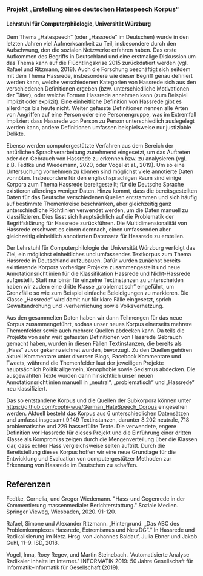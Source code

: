 ### Projekt „Erstellung eines deutschen Hatespeech Korpus“
#### Lehrstuhl für Computerphilologie, Universität Würzburg

Dem Thema „Hatespeech“ (oder „Hassrede“ im Deutschen) wurde in den letzten Jahren viel Aufmerksamkeit zu Teil, insbesondere durch den Aufschwung, den die sozialen Netzwerke erfahren haben. Das erste Aufkommen des Begriffs in Deutschland und eine erstmalige Diskussion um das Thema kann auf die Flüchtlingskrise 2015 zurückdatiert werden (vgl. Rafael und Ritzmann, 2018). Auch die Forschung beschäftigt sich seitdem mit dem Thema Hassrede, insbesondere wie dieser Begriff genau definiert werden kann, welche verschiedenen Kategorien von Hassrede sich aus den verschiedenen Definitionen ergeben (bzw. unterschiedliche Motivationen der Täter), oder welche Formen Hassrede annehmen kann (zum Beispiel implizit oder explizit). Eine einheitliche Definition von Hassrede gibt es allerdings bis heute nicht. Weiter gefasste Definitionen nennen alle Arten von Angriffen auf eine Person oder eine Personengruppe, was im Extremfall impliziert dass Hassrede von Person zu Person unterschiedlich auslegelegt werden kann, andere Definitionen umfassen beispielsweise nur justiziable Delikte.

Ebenso werden computergestützte Verfahren aus dem Bereich der natürlichen Sprachverarbeitung  zunehmend eingesetzt, um das Auftreten oder den Gebrauch von Hassrede zu erkennen bzw. zu analysieren (vgl. z.B. Fedtke und Wiedemann, 2020, oder Vogel et al., 2019). Um so eine Untersuchung vornehmen zu können sind möglichst viele annotierte Daten vonnöten. Insbesondere für den englischsprachigen Raum sind einige Korpora zum Thema Hassrede bereitgestellt; für die Deutsche Sprache existieren allerdings weniger Daten. Hinzu kommt, dass die bereitsgestellten Daten für das Deutsche verschiedenen Quellen entstammen und sich häufig auf bestimmte Themenkreise beschränken, aber gleichzeitig ganz unterschiedliche Richtlinien verwendet werden, um die Daten manuell zu klassifizieren. Dies lässt sich hauptsächlich auf die Problematik der Begriffsklärung für Hassrede zurückführen. Die Multidimensionalität von Hassrede erschwert es einem demnach, einen umfassenden aber gleichzeitig einheitlich annotierten Datensatz für Hassrede zu erstellen.

Der Lehrstuhl für Computerphilologie der Universität Würzburg verfolgt das Ziel, ein möglichst einheitliches und umfassendes Textkorpus zum Thema Hassrede in Deutschland aufzubauen. Dafür wurden zunächst bereits existierende Korpora vorheriger Projekte zusammengestellt und neue Annotationsrichtlinien für die Klassifikation Hassrede und Nicht-Hassrede aufgestellt. Statt nur binär für einzelne Textinstanzen zu unterscheiden haben wir zudem eine dritte Klasse „problematisch“ eingeführt, um Grenzfälle so wie zum Beispiel einfache Beleidigungen zu markieren. Die Klasse „Hassrede“ wird damit nur für klare Fälle eingesetzt, sprich Gewaltandrohung und -verherrlichung sowie Volksverhetzung.

Aus den gesammelten Daten haben wir dann Teilmengen für das neue Korpus zusammengeführt, sodass unser neues Korpus einerseits mehrere Themenfelder sowie auch mehrere Quellen abdecken kann. Da teils die Projekte von sehr weit gefassten Definitionen von Hassrede Gebrauch gemacht haben, wurden in diesen Fällen Textinstanzen, die bereits als „Hass“ zuvor gekennzeichnet wurden, bevorzugt. Zu den Quellen gehören aktuell Kommentare unter diversen Blogs, Facebook Kommentare und Tweets, während die Themenfelder laut der jeweiligen Projekte hauptsächlich Politik allgemein, Xenophobie sowie Sexismus abdecken. Die ausgewählten Texte wurden dann hinsichtlich unser neuen Annotationsrichtlinien manuell in „neutral“, „problematisch“ und „Hassrede“ neu klassifiziert. 

Das so entstandene Korpus und die Quellen der Subkorpora können unter https://github.com/cophi-wue/German_HateSpeech_Corpus eingesehen werden. Aktuell besteht das Korpus aus 6 unterschiedlichen Datensätzen und umfasst insgesamt  9.149 Textinstanzen, darunter 8.202 neutrale, 718 problematische und 229 hasserfüllte Texte. Die verwendete, engere Definition vor Hassrede für dieses Projekt und die Einführung einer dritten Klasse als Kompromiss zeigen durch die Mengenverteilung über die Klassen klar, dass echter Hass vergleichsweise selten auftritt. Durch die Bereitstellung dieses Korpus hoffen wir eine neue Grundlage für die Entwicklung und Evaluation von computergestützer Methoden zur Erkennung von Hassrede im Deutschen zu schaffen.

## Referenzen

Fedtke, Cornelia, und Gregor Wiedemann. "Hass-und Gegenrede in der Kommentierung massenmedialer Berichterstattung." Soziale Medien. Springer Vieweg, Wiesbaden, 2020. 91-120.

Rafael, Simone und Alexander Ritzmann. „Hintergrund: „Das ABC des Problemkomplexes 
Hassrede, Extremismus und NetzDG“.“ In Hassrede und Radikalisierung im Netz. Hrsg. von 
Johannes Baldauf, Julia Ebner und Jakob Guhl, 11–9. ISD, 2018. 

Vogel, Inna, Roey Regev, und Martin Steinebach. "Automatisierte Analyse Radikaler Inhalte im Internet." INFORMATIK 2019: 50 Jahre Gesellschaft für Informatik–Informatik für Gesellschaft (2019).
